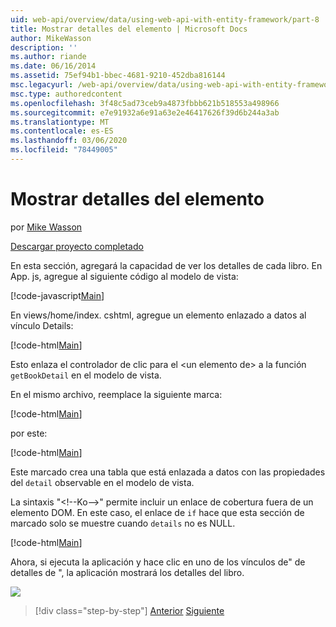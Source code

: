 ```yaml
---
uid: web-api/overview/data/using-web-api-with-entity-framework/part-8
title: Mostrar detalles del elemento | Microsoft Docs
author: MikeWasson
description: ''
ms.author: riande
ms.date: 06/16/2014
ms.assetid: 75ef94b1-bbec-4681-9210-452dba816144
msc.legacyurl: /web-api/overview/data/using-web-api-with-entity-framework/part-8
msc.type: authoredcontent
ms.openlocfilehash: 3f48c5ad73ceb9a4873fbbb621b518553a498966
ms.sourcegitcommit: e7e91932a6e91a63e2e46417626f39d6b244a3ab
ms.translationtype: MT
ms.contentlocale: es-ES
ms.lasthandoff: 03/06/2020
ms.locfileid: "78449005"
---
```

# <a name="display-item-details"></a>Mostrar detalles del elemento

por [Mike Wasson](https://github.com/MikeWasson)

[Descargar proyecto completado](https://github.com/MikeWasson/BookService)

En esta sección, agregará la capacidad de ver los detalles de cada libro. En App. js, agregue al siguiente código al modelo de vista:

[!code-javascript[Main](part-8/samples/sample1.js)]

En views/home/index. cshtml, agregue un elemento enlazado a datos al vínculo Details:

[!code-html[Main](part-8/samples/sample2.html?highlight=5)]

Esto enlaza el controlador de clic para el &lt;un elemento de&gt; a la función `getBookDetail` en el modelo de vista.

En el mismo archivo, reemplace la siguiente marca:

[!code-html[Main](part-8/samples/sample3.html)]

por este:

[!code-html[Main](part-8/samples/sample4.html)]

Este marcado crea una tabla que está enlazada a datos con las propiedades del `detail` observable en el modelo de vista.

La sintaxis "&lt;!--Ko--&gt;&quot; permite incluir un enlace de cobertura fuera de un elemento DOM. En este caso, el enlace de `if` hace que esta sección de marcado solo se muestre cuando `details` no es NULL.

[!code-html[Main](part-8/samples/sample5.html)]

Ahora, si ejecuta la aplicación y hace clic en uno de los vínculos de&quot; de detalles de &quot;, la aplicación mostrará los detalles del libro.

[![](part-8/_static/image2.png)](part-8/_static/image1.png)

> [!div class="step-by-step"]
> [Anterior](part-7.md)
> [Siguiente](part-9.md)
